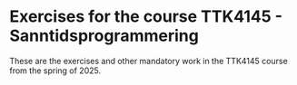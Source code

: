 # Exercises for the course TTK4145 - Sanntidsprogrammering

These are the exercises and other mandatory work in the TTK4145 course from the spring of 2025.
